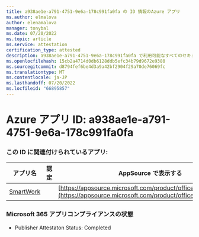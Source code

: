 ```yaml
---
title: a938ae1e-a791-4751-9e6a-178c991fa0fa の ID 情報のAzure アプリ
ms.author: elmalova
author: elenamalova
manager: tonybal
ms.date: 07/20/2022
ms.topic: article
ms.service: attestation
certification_type: attested
description: a938ae1e-a791-4751-9e6a-178c991fa0fa で利用可能なすべてのセキュリティとコンプライアンス情報。
ms.openlocfilehash: 15cb2a4714d0db6128ddb5efc34b79d9672e9380
ms.sourcegitcommit: d8794fef6be4d3a9a42bf2904f29a70de76069fc
ms.translationtype: MT
ms.contentlocale: ja-JP
ms.lasthandoff: 07/20/2022
ms.locfileid: "66895857"
---
```

# <a name="azure-app-id-a938ae1e-a791-4751-9e6a-178c991fa0fa"></a>Azure アプリ ID: a938ae1e-a791-4751-9e6a-178c991fa0fa


### <a name="apps-associated-with-this-id"></a>この ID に関連付けられているアプリ:
| **アプリ名** | **認定** | **AppSource で表示する** |
|--------------|---------------|-----------------------|
| [SmartWork](../forward/WA200001149.md) |  | [https://appsource.microsoft.com/product/office/WA200001149](https://appsource.microsoft.com/product/office/WA200001149) |

### <a name="microsoft-365-app-compliance-status"></a>Microsoft 365 アプリコンプライアンスの状態
- Publisher Attestaton Status: Completed
